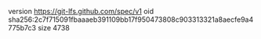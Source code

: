 version https://git-lfs.github.com/spec/v1
oid sha256:2c7f715091fbaaaeb391109bb17f950473808c903313321a8aecfe9a4775b7c3
size 4738
